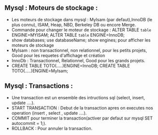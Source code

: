 ## Mysql : Moteurs de stockage :
- Les moteurs de stockage dans mysql : MyIsam (par defaut),InnoDB (le plus connu), ISAM, Heap, NBD, Berkeley DB ou encore Merge.
- Commande pour changer le moteur de stockage : ALTER TABLE `table` ENGINE=MYISAM;  ALTER TABLE `table` ENGINE=InnoDB;
- show databases; use databaseName; show engines; pour afficher les moteurs de stockage
- MyIsam : non transactionnel, non relationnel, pour les petits projets, Good pour les requetes d'affichage et création
- InnoDb : Transactionnel, Relationnel, Good pour les grands projets.
- CREATE TABLE TOTO(.....)ENGINE=InnoDB; CREATE TABLE TOTO(.....)ENGINE=MyIsam; 
## Mysql : Transactions :
- Une transaction est un ensemble des intructions sql (select, insert, update ....).
- START TRANSACTION : Debut de la transaction apres on executes nos operation (insert , select , update ....).
- COMMIT pour terminer la transaction(activer par defaut sur mysql SET autocommit = 1;).
- ROLLBACK : Pour annuler la transaction.
